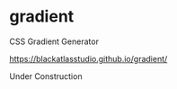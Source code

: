 # gradient
CSS Gradient Generator

https://blackatlasstudio.github.io/gradient/

Under Construction
